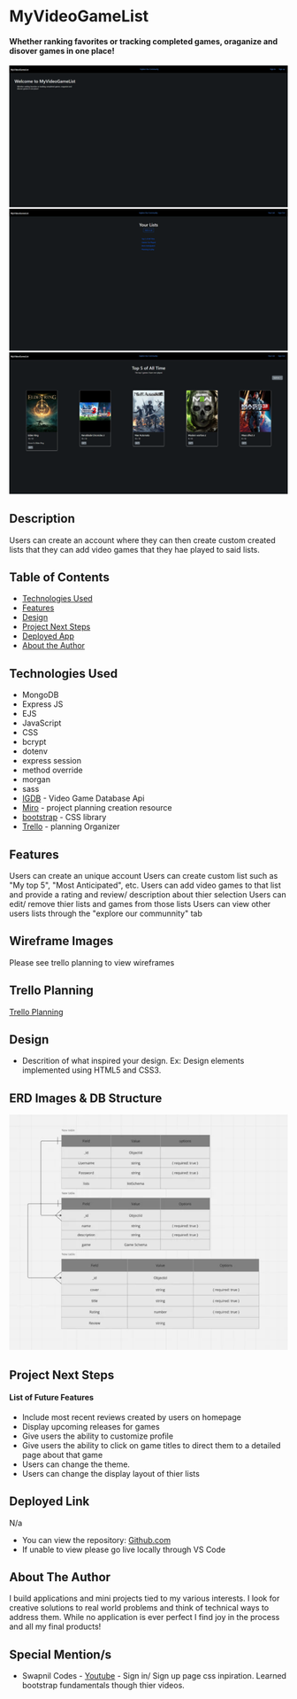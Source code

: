 # MyVideoGameList

#### Whether ranking favorites or tracking completed games, oraganize and disover games in one place!

<img src="/images/home-page.png" alt="Home page"/>
<img src="/images/list-page.png" alt="List page"/>
<img src="/images/detailed-list.png" alt="Detailed list page"/>

## Description

Users can create an account where they can then create custom created lists that they can add video games that they hae played to said lists.

## Table of Contents

- [Technologies Used](#technologiesused)
- [Features](#features)
- [Design](#design)
- [Project Next Steps](#nextsteps)
- [Deployed App](#deployment)
- [About the Author](#author)

## <a name="technologiesused"></a>Technologies Used

- MongoDB
- Express JS
- EJS
- JavaScript
- CSS
- bcrypt
- dotenv
- express session
- method override
- morgan
- sass
- [IGDB](https://api-docs.igdb.com/#getting-started) - Video Game Database Api
- [Miro](https://miro.com/index/) - project planning creation resource
- [bootstrap](https://getbootstrap.com/) - CSS library
- [Trello](https://trello.com/) - planning Organizer

## Features

Users can create an unique account
Users can create custom list such as "My top 5", "Most Anticipated", etc.
Users can add video games to that list and provide a rating and review/ description about thier selection
Users can edit/ remove thier lists and games from those lists
Users can view other users lists through the "explore our communnity" tab

## Wireframe Images

Please see trello planning to view wireframes

## Trello Planning

[Trello Planning](https://trello.com/b/QemUZ0Fp/men-stack-crud-app)

## <a name="design"></a>Design

- Descrition of what inspired your design. Ex: Design elements implemented using HTML5 and CSS3.

## ERD Images & DB Structure

<img src="/images/erd.png" alt="Erd data Structure"/>

## <a name="nextsteps"></a>Project Next Steps

#### List of Future Features

- Include most recent reviews created by users on homepage
- Display upcoming releases for games
- Give users the ability to customize profile
- Give users the ability to click on game titles to direct them to a detailed page about that game
- Users can change the theme.
- Users can change the display layout of thier lists

## <a name="deployment"></a>Deployed Link

N/a

- You can view the repository:
  [Github.com](https://github.com/JameseyBoy615/My-Video-Games-List)
- If unable to view please go live locally through VS Code

## <a name="author"></a>About The Author

I build applications and mini projects tied to my various interests. I look for creative solutions to real world problems and think of technical ways to address them. While no application is ever perfect I find joy in the process and all my final products!

## Special Mention/s

- Swapnil Codes - [Youtube](https://www.youtube.com/@swapnilcodes) - Sign in/ Sign up page css inpiration. Learned bootstrap fundamentals though thier videos.

